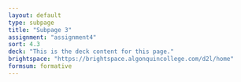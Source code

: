 ```yaml
---
layout: default
type: subpage
title: "Subpage 3"
assignment: "assignment4"
sort: 4.3
deck: "This is the deck content for this page."
brightspace: "https://brightspace.algonquincollege.com/d2l/home"
formsum: formative
---
```

